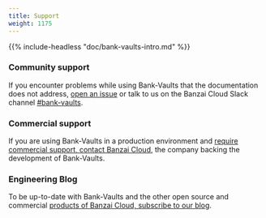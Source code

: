 ```yaml
---
title: Support
weight: 1175
---
```


{{% include-headless "doc/bank-vaults-intro.md" %}}

### Community support

If you encounter problems while using Bank-Vaults that the documentation does not address, [open an issue](https://github.com/banzaicloud/bank-vaults/issues) or talk to us on the Banzai Cloud Slack channel [#bank-vaults](https://pages.banzaicloud.com/invite-slack).

### Commercial support

If you are using Bank-Vaults in a production environment and [require commercial support, contact Banzai Cloud](/contact/), the company backing the development of Bank-Vaults.

### Engineering Blog

To be up-to-date with Bank-Vaults and the other open source and commercial [products of Banzai Cloud, subscribe to our blog](https://pages.banzaicloud.com/sign-up-for-the-banzai-cloud-newsletter/).
